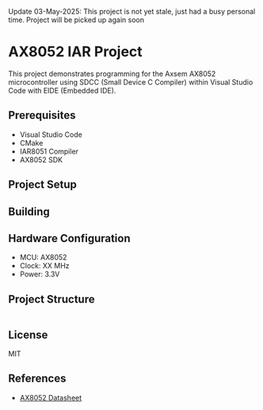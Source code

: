 Update 03-May-2025: This project is not yet stale, just had a busy personal time. Project will be picked up again soon

# AX8052 IAR Project

This project demonstrates programming for the Axsem AX8052 microcontroller using SDCC (Small Device C Compiler) within Visual Studio Code with EIDE (Embedded IDE).

## Prerequisites

- Visual Studio Code
- CMake
- IAR8051 Compiler
- AX8052 SDK

## Project Setup



## Building




## Hardware Configuration

- MCU: AX8052
- Clock: XX MHz
- Power: 3.3V

## Project Structure

```

```

## License

MIT

## References


- [AX8052 Datasheet](https://www.axsem.com)
